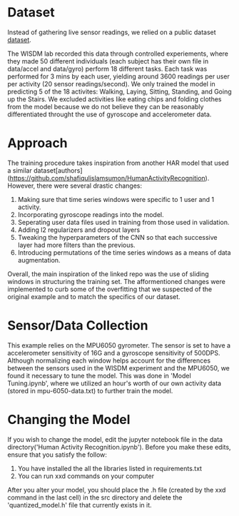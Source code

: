 # Dataset

Instead of gathering live sensor readings, we relied on a public dataset [dataset](https://www.cis.fordham.edu/wisdm/dataset.php).

The WISDM lab recorded this data through controlled experiements, where they made 50 different
individuals (each subject has their own file in data/accel and data/gyro) perform 18 different tasks.
Each task was performed for 3 mins by each user, yielding around 3600 readings per user per activity
(20 sensor readings/second). We only trained the model in predicting 5 of the 18 activites: Walking,
Laying, Sitting, Standing, and Going up the Stairs. We excluded activities like eating chips and folding clothes from the model because we do not believe they can be reasonably differentiated throught the use of gyroscope and accelerometer data.


# Approach

The training procedure takes inspiration from another HAR model that used a similar dataset[authors]
(https://github.com/shafiqulislamsumon/HumanActivityRecognition). However, there were several drastic
changes:

1. Making sure that time series windows were specific to 1 user and 1 activity.
2. Incorporating gyroscope readings into the model.
3. Seperating user data files used in training from those used in validation.
4. Adding l2 regularizers and dropout layers
5. Tweaking the hyperparameters of the CNN so that each successive layer had more filters than the previous. 
6. Introducing permutations of the time series windows as a means of data augmentation.

Overall, the main inspiration of the linked repo was the use of sliding windows in structuring the training set. The afformentioned changes were implemented to curb some of the overfitting that we suspected of the original example and to match the specifics of our dataset.

# Sensor/Data Collection

This example relies on the MPU6050 gyrometer. The sensor is set to have a accelerometer sensitivity of 16G and a gyroscope sensitivity of 500DPS. Although normalizing each window helps account for the differences between the sensors used in the WISDM experiment and the MPU6050, we found it necessary to tune the model. This was done in 'Model Tuning.ipynb', where we utilized an hour's worth of our own activity data (stored in mpu-6050-data.txt) to further train the model.

# Changing the Model

If you wish to change the model, edit the jupyter notebook file in the data directory('Human Activity Recognition.ipynb'). Before you make these edits, ensure that you satisfy the follow:

1. You have installed the all the libraries listed in requirements.txt
2. You can run xxd commands on your computer

After you alter your model, you should place the .h file (created by the xxd command in the last cell)
in the src directory and delete the 'quantized_model.h' file that currently exists in it.

